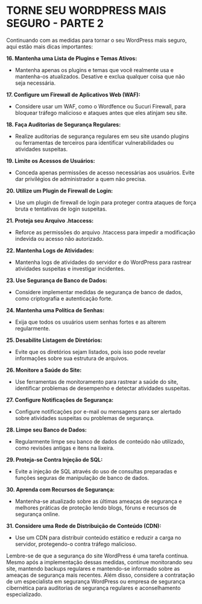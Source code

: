 # TORNE SEU WORDPRESS MAIS SEGURO - PARTE 2
Continuando com as medidas para tornar o seu WordPress mais seguro, aqui estão mais dicas importantes:

**16. Mantenha uma Lista de Plugins e Temas Ativos:**

  - Mantenha apenas os plugins e temas que você realmente usa e mantenha-os atualizados. Desative e exclua qualquer coisa que não seja necessária.

**17. Configure um Firewall de Aplicativos Web (WAF):**

  - Considere usar um WAF, como o Wordfence ou Sucuri Firewall, para bloquear tráfego malicioso e ataques antes que eles atinjam seu site.

**18. Faça Auditorias de Segurança Regulares:**

  - Realize auditorias de segurança regulares em seu site usando plugins ou ferramentas de terceiros para identificar vulnerabilidades ou atividades suspeitas.

**19. Limite os Acessos de Usuários:**

  - Conceda apenas permissões de acesso necessárias aos usuários. Evite dar privilégios de administrador a quem não precisa.

**20. Utilize um Plugin de Firewall de Login:**

  - Use um plugin de firewall de login para proteger contra ataques de força bruta e tentativas de login suspeitas.

**21. Proteja seu Arquivo .htaccess:**

  - Reforce as permissões do arquivo .htaccess para impedir a modificação indevida ou acesso não autorizado.

**22. Mantenha Logs de Atividades:**

  - Mantenha logs de atividades do servidor e do WordPress para rastrear atividades suspeitas e investigar incidentes.

**23. Use Segurança de Banco de Dados:**

  - Considere implementar medidas de segurança de banco de dados, como criptografia e autenticação forte.

**24. Mantenha uma Política de Senhas:**

  - Exija que todos os usuários usem senhas fortes e as alterem regularmente.

**25. Desabilite Listagem de Diretórios:**

  - Evite que os diretórios sejam listados, pois isso pode revelar informações sobre sua estrutura de arquivos.

**26. Monitore a Saúde do Site:**

  - Use ferramentas de monitoramento para rastrear a saúde do site, identificar problemas de desempenho e detectar atividades suspeitas.

**27. Configure Notificações de Segurança:**

  - Configure notificações por e-mail ou mensagens para ser alertado sobre atividades suspeitas ou problemas de segurança.

**28. Limpe seu Banco de Dados:**

  - Regularmente limpe seu banco de dados de conteúdo não utilizado, como revisões antigas e itens na lixeira.

**29. Proteja-se Contra Injeção de SQL:**

  - Evite a injeção de SQL através do uso de consultas preparadas e funções seguras de manipulação de banco de dados.

**30. Aprenda com Recursos de Segurança:**

  - Mantenha-se atualizado sobre as últimas ameaças de segurança e melhores práticas de proteção lendo blogs, fóruns e recursos de segurança online.

**31. Considere uma Rede de Distribuição de Conteúdo (CDN):**

  - Use um CDN para distribuir conteúdo estático e reduzir a carga no servidor, protegendo-o contra tráfego malicioso.

Lembre-se de que a segurança do site WordPress é uma tarefa contínua. Mesmo após a implementação dessas medidas, continue monitorando seu site, mantendo backups regulares e mantendo-se informado sobre as ameaças de segurança mais recentes. Além disso, considere a contratação de um especialista em segurança WordPress ou empresa de segurança cibernética para auditorias de segurança regulares e aconselhamento especializado.